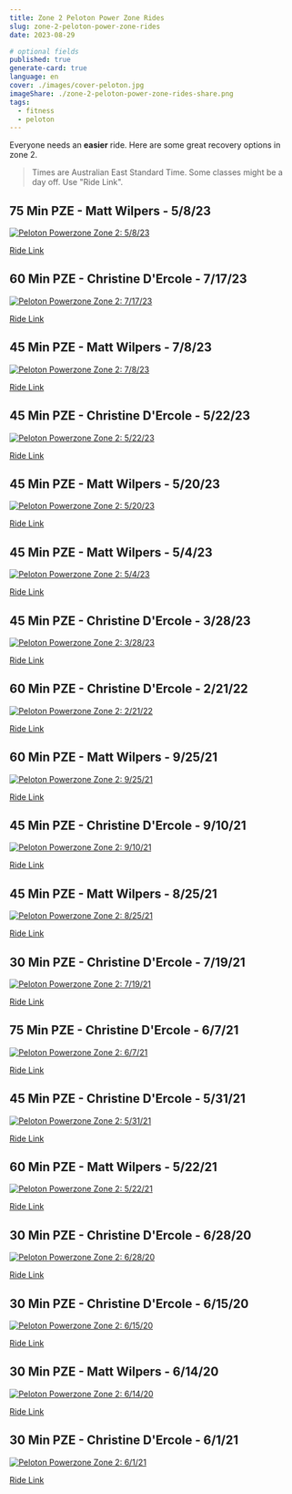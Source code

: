 ```yaml
---
title: Zone 2 Peloton Power Zone Rides
slug: zone-2-peloton-power-zone-rides
date: 2023-08-29

# optional fields
published: true
generate-card: true
language: en
cover: ./images/cover-peloton.jpg
imageShare: ./zone-2-peloton-power-zone-rides-share.png
tags:
  - fitness
  - peloton
---
```


Everyone needs an __easier__ ride. Here are some great recovery options in zone 2.

> Times are Australian East Standard Time. Some classes might be a day off. Use "Ride Link".

## 75 Min PZE - Matt Wilpers - 5/8/23

[![Peloton Powerzone Zone 2: 5/8/23](./images/2023-08-05.png)](https://members.onepeloton.com/classes/cycling?modal=classDetailsModal&classId=bc9063f426a2418b86b645ed5fc0ea93)

[Ride Link](https://members.onepeloton.com/classes/cycling?modal=classDetailsModal&classId=bc9063f426a2418b86b645ed5fc0ea93)

## 60 Min PZE - Christine D'Ercole - 7/17/23

[![Peloton Powerzone Zone 2: 7/17/23](./images/2023-07-17.png)](https://members.onepeloton.com/classes/cycling?modal=classDetailsModal&classId=bbbadd18b5284525a1e2bac5597e5cc8)

[Ride Link](https://members.onepeloton.com/classes/cycling?modal=classDetailsModal&classId=bbbadd18b5284525a1e2bac5597e5cc8)

## 45 Min PZE - Matt Wilpers - 7/8/23

[![Peloton Powerzone Zone 2: 7/8/23](./images/2023-07-08.png)](https://members.onepeloton.com/classes/cycling?modal=classDetailsModal&classId=7721cefa7a0d4aa58d2166452dbedbd3)

[Ride Link](https://members.onepeloton.com/classes/cycling?modal=classDetailsModal&classId=7721cefa7a0d4aa58d2166452dbedbd3)

## 45 Min PZE - Christine D'Ercole - 5/22/23

[![Peloton Powerzone Zone 2: 5/22/23](./images/2023-05-22.png)](https://members.onepeloton.com/classes/cycling?modal=classDetailsModal&classId=dd102809054b4b879f578134dde466a3)

[Ride Link](https://members.onepeloton.com/classes/cycling?modal=classDetailsModal&classId=dd102809054b4b879f578134dde466a3)

## 45 Min PZE - Matt Wilpers - 5/20/23

[![Peloton Powerzone Zone 2: 5/20/23](./images/2023-05-20.png)](https://members.onepeloton.com/classes/cycling?modal=classDetailsModal&classId=a1518ac6a0a94e3a8e12dd8306b885de)

[Ride Link](https://members.onepeloton.com/classes/cycling?modal=classDetailsModal&classId=a1518ac6a0a94e3a8e12dd8306b885de)

## 45 Min PZE - Matt Wilpers - 5/4/23

[![Peloton Powerzone Zone 2: 5/4/23](./images/2023-05-04.png)](https://members.onepeloton.com/classes/cycling?modal=classDetailsModal&classId=000f4e9c77274cfb89e8a5394ecd37a5)

[Ride Link](https://members.onepeloton.com/classes/cycling?modal=classDetailsModal&classId=000f4e9c77274cfb89e8a5394ecd37a5)

## 45 Min PZE - Christine D'Ercole - 3/28/23

[![Peloton Powerzone Zone 2: 3/28/23](./images/2023-03-28.png)](https://members.onepeloton.com/classes/cycling?modal=classDetailsModal&classId=bf9a8d27671c4dc1a44d10f07a422769)

[Ride Link](https://members.onepeloton.com/classes/cycling?modal=classDetailsModal&classId=bf9a8d27671c4dc1a44d10f07a422769)

## 60 Min PZE - Christine D'Ercole - 2/21/22

[![Peloton Powerzone Zone 2: 2/21/22](./images/2022-02-21.png)](https://members.onepeloton.com/classes/cycling?modal=classDetailsModal&classId=3c8873ecac12439f8eaea74437ac849a)

[Ride Link](https://members.onepeloton.com/classes/cycling?modal=classDetailsModal&classId=3c8873ecac12439f8eaea74437ac849a)

## 60 Min PZE - Matt Wilpers - 9/25/21

[![Peloton Powerzone Zone 2: 9/25/21](./images/2021-09-25.png)](https://members.onepeloton.com/classes/cycling?modal=classDetailsModal&classId=ff799ecab4d34c27896f11f7b8e5559c)

[Ride Link](https://members.onepeloton.com/classes/cycling?modal=classDetailsModal&classId=ff799ecab4d34c27896f11f7b8e5559c)

## 45 Min PZE - Christine D'Ercole - 9/10/21

[![Peloton Powerzone Zone 2: 9/10/21](./images/2021-09-10.png)](https://members.onepeloton.com/classes/cycling?modal=classDetailsModal&classId=e8a6f9f7939d4596ac722674ab30fc5f)

[Ride Link](https://members.onepeloton.com/classes/cycling?modal=classDetailsModal&classId=e8a6f9f7939d4596ac722674ab30fc5f)

## 45 Min PZE - Matt Wilpers - 8/25/21

[![Peloton Powerzone Zone 2: 8/25/21](./images/2021-08-25.png)](https://members.onepeloton.com/classes/cycling?modal=classDetailsModal&classId=cbc2511e69814502a0a5862ccbb69c03)

[Ride Link](https://members.onepeloton.com/classes/cycling?modal=classDetailsModal&classId=cbc2511e69814502a0a5862ccbb69c03)

## 30 Min PZE - Christine D'Ercole - 7/19/21

[![Peloton Powerzone Zone 2: 7/19/21](./images/2021-07-19.png)](https://members.onepeloton.com/classes/cycling?modal=classDetailsModal&classId=6044084fc9cb4814a88c1cf1163b19e1)

[Ride Link](https://members.onepeloton.com/classes/cycling?modal=classDetailsModal&classId=6044084fc9cb4814a88c1cf1163b19e1)

## 75 Min PZE - Christine D'Ercole - 6/7/21

[![Peloton Powerzone Zone 2: 6/7/21](./images/2021-06-07.png)](https://members.onepeloton.com/classes/cycling?modal=classDetailsModal&classId=26960c3d51654446b8412d8e95cd739d)

[Ride Link](https://members.onepeloton.com/classes/cycling?modal=classDetailsModal&classId=26960c3d51654446b8412d8e95cd739d)

## 45 Min PZE - Christine D'Ercole - 5/31/21

[![Peloton Powerzone Zone 2: 5/31/21](./images/2021-05-31.png)](https://members.onepeloton.com/classes/cycling?modal=classDetailsModal&classId=58997596e1fc446dbc845fe33dc34fd0)

[Ride Link](https://members.onepeloton.com/classes/cycling?modal=classDetailsModal&classId=58997596e1fc446dbc845fe33dc34fd0)

## 60 Min PZE - Matt Wilpers - 5/22/21

[![Peloton Powerzone Zone 2: 5/22/21](./images/2021-05-22.png)](https://members.onepeloton.com/classes/cycling?modal=classDetailsModal&classId=a28a794e187744ceb4ceeb7537c5fea0)

[Ride Link](https://members.onepeloton.com/classes/cycling?modal=classDetailsModal&classId=a28a794e187744ceb4ceeb7537c5fea0)

## 30 Min PZE - Christine D'Ercole - 6/28/20

[![Peloton Powerzone Zone 2: 6/28/20](./images/2020-06-28.png)](https://members.onepeloton.com/classes/cycling?modal=classDetailsModal&classId=0cc5325202d34b558470b48f989de9b0)

[Ride Link](https://members.onepeloton.com/classes/cycling?modal=classDetailsModal&classId=0cc5325202d34b558470b48f989de9b0)

## 30 Min PZE - Christine D'Ercole - 6/15/20

[![Peloton Powerzone Zone 2: 6/15/20](./images/2020-06-15.png)](https://members.onepeloton.com/classes/cycling?modal=classDetailsModal&classId=33169b5a55924212bbcfe6c93ba08c77)

[Ride Link](https://members.onepeloton.com/classes/cycling?modal=classDetailsModal&classId=33169b5a55924212bbcfe6c93ba08c77)

## 30 Min PZE - Matt Wilpers - 6/14/20

[![Peloton Powerzone Zone 2: 6/14/20](./images/2020-06-14.png)](https://members.onepeloton.com/classes/cycling?modal=classDetailsModal&classId=ac70dca40f214040b0b10532f5a4140d)

[Ride Link](https://members.onepeloton.com/classes/cycling?modal=classDetailsModal&classId=ac70dca40f214040b0b10532f5a4140d)

## 30 Min PZE - Christine D'Ercole - 6/1/21

[![Peloton Powerzone Zone 2: 6/1/21](./images/2020-06-01.png)](https://members.onepeloton.com/classes/cycling?modal=classDetailsModal&classId=233c8afc5cdb4713b09e4392a9694da2)

[Ride Link](https://members.onepeloton.com/classes/cycling?modal=classDetailsModal&classId=233c8afc5cdb4713b09e4392a9694da2)

